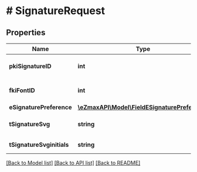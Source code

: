 # # SignatureRequest

## Properties

Name | Type | Description | Notes
------------ | ------------- | ------------- | -------------
**pkiSignatureID** | **int** | The unique ID of the Signature | [optional]
**fkiFontID** | **int** | The unique ID of the Font |
**eSignaturePreference** | [**\eZmaxAPI\Model\FieldESignaturePreference**](FieldESignaturePreference.md) |  |
**tSignatureSvg** | **string** | The svg of the Signature | [optional]
**tSignatureSvginitials** | **string** | The svg of the Initials | [optional]

[[Back to Model list]](../../README.md#models) [[Back to API list]](../../README.md#endpoints) [[Back to README]](../../README.md)
